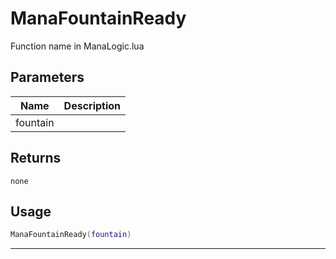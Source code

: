 # ManaFountainReady

Function name in ManaLogic.lua

## Parameters

| Name     | Description |
| -------- | ----------- |
| fountain |             |

## Returns

`none`

## Usage

```lua
ManaFountainReady(fountain)
```

---
